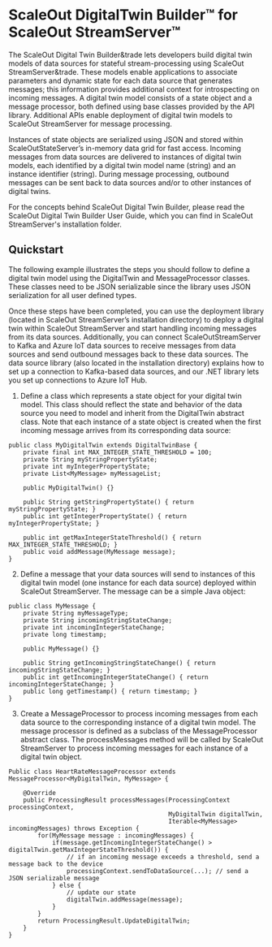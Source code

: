 # ScaleOut DigitalTwin Builder&trade; for ScaleOut StreamServer&trade;

The ScaleOut Digital Twin Builder&trade lets developers build digital twin models of data sources for stateful stream-processing using ScaleOut StreamServer&trade. These models enable applications to associate parameters and dynamic state for each data source that generates messages; this information provides additional context for introspecting on incoming messages. A digital twin model consists of a state object and a message processor, both defined using base classes provided by the API library. Additional APIs enable deployment of digital twin models to ScaleOut StreamServer for message processing.

Instances of state objects are serialized using JSON and stored within ScaleOutStateServer’s in-memory data grid for fast access. Incoming messages from data sources are delivered to instances of digital twin models, each identified by a digital twin model name (string) and an instance identifier (string). During message processing, outbound messages can be sent back to data sources and/or to other instances of digital twins.

For the concepts behind ScaleOut Digital Twin Builder, please read the ScaleOut Digital Twin Builder User Guide, which you can find in ScaleOut StreamServer's installation folder.


## Quickstart 

The following example illustrates the steps you should follow to define a digital twin model using the DigitalTwin and MessageProcessor classes. These classes need to be JSON serializable since the library uses JSON serialization for all user defined types. 

Once these steps have been completed, you can use the deployment library (located in ScaleOut StreamServer’s installation directory) to deploy a digital twin within ScaleOut StreamServer and start handling incoming messages from its data sources.
Additionally, you can connect ScaleOutStreamServer to Kafka and Azure IoT data sources to receive messages from data sources and send outbound messages back to these data sources. The data source library (also located in the installation directory) explains how to set up a connection to Kafka-based data sources, and our .NET library lets you set up connections to Azure IoT Hub.

 

1) Define a class which represents a state object for your digital twin model. This class should reflect the state and behavior of the data source you need to model and inherit from the DigitalTwin abstract class. Note that each instance of a state object is created when the first incoming message arrives from its corresponding data source:

```
public class MyDigitalTwin extends DigitalTwinBase {
    private final int MAX_INTEGER_STATE_THRESHOLD = 100;
    private String myStringPropertyState;
    private int myIntegerPropertyState;
	private List<MyMessage> myMessageList; 

    public MyDigitalTwin() {}
    
    public String getStringPropertyState() { return myStringPropertyState; }
    public int getIntegerPropertyState() { return myIntegerPropertyState; }
    
    public int getMaxIntegerStateThreshold() { return MAX_INTEGER_STATE_THRESHOLD; }
	public void addMessage(MyMessage message); 
} 
```

2) Define a message that your data sources will send to instances of this digital twin model (one instance for each data source) deployed within ScaleOut StreamServer. The message can be a simple Java object:

```
public class MyMessage {
    private String myMessageType;
    private String incomingStringStateChange;
    private int incomingIntegerStateChange;
	private long timestamp;
    
    public MyMessage() {}
    
    public String getIncomingStringStateChange() { return incomingStringStateChange; }
    public int getIncomingIntegerStateChange() { return incomingIntegerStateChange; }
	public long getTimestamp() { return timestamp; }
}
```

3) Create a MessageProcessor to process incoming messages from each data source to the corresponding instance of a digital twin model. The message processor is defined as a subclass of the MessageProcessor abstract class. The processMessages method will be called by ScaleOut StreamServer to process incoming messages for each instance of a digital twin object.

```
Public class HeartRateMessageProcessor extends MessageProcessor<MyDigitalTwin, MyMessage> {

    @Override
    public ProcessingResult processMessages(ProcessingContext processingContext, 
                                            MyDigitalTwin digitalTwin, 
                                            Iterable<MyMessage> incomingMessages) throws Exception {
        for(MyMessage message : incomingMessages) {
            if(message.getIncomingIntegerStateChange() > digitalTwin.getMaxIntegerStateThreshold()) {
                // if an incoming message exceeds a threshold, send a message back to the device
                processingContext.sendToDataSource(...); // send a JSON serializable message
            } else {
                // update our state 
                digitalTwin.addMessage(message);
            }
        }
        return ProcessingResult.UpdateDigitalTwin;
    }
}
```



